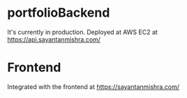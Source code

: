 # portfolioBackend
It's currently in production.
Deployed at AWS EC2 at https://api.sayantanmishra.com/

# Frontend
Integrated with the frontend at https://sayantanmishra.com/
